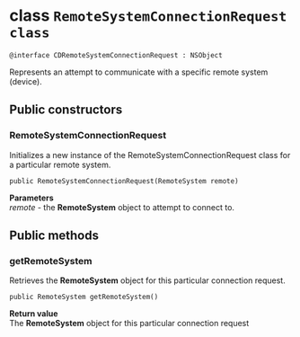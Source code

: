 # class `RemoteSystemConnectionRequest class`

```
@interface CDRemoteSystemConnectionRequest : NSObject
```

Represents an attempt to communicate with a specific remote system (device).

## Public constructors

### RemoteSystemConnectionRequest
Initializes a new instance of the RemoteSystemConnectionRequest class for a particular remote system.

`public RemoteSystemConnectionRequest(RemoteSystem remote)`

**Parameters**  
*remote* - the **RemoteSystem** object to attempt to connect to.

## Public methods

### getRemoteSystem
Retrieves the **RemoteSystem** object for this particular connection request.

`public RemoteSystem getRemoteSystem()`

**Return value**  
The **RemoteSystem** object for this particular connection request
